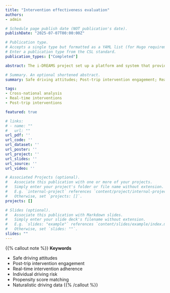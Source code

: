 ```yaml
---
title: "Intervention effectiveness evaluation"
authors:
- admin

# Schedule page publish date (NOT publication's date).
publishDate: "2025-07-07T00:00:00Z"

# Publication type.
# Accepts a single type but formatted as a YAML list (for Hugo requirements).
# Enter a publication type from the CSL standard.
publication_types: ["Completed"]

abstract: The i-DREAMS project set up a platform and system that provides real-time and post-trip interventions (including gamification elements) to keep drivers within safe margins. While the effectiveness of interventions has been widely studied, limited research has explored their interaction. Specifically, it remains unclear how engagement with post-trip interventions influences adherence to real-time interventions and how such adherence impacts individual driving risk. Moreover, the factors contributing to variation in intervention engagement and adherence across drivers remain underexplored. In addition, most existing evaluations of intervention effectiveness have been conducted within a single-country context, with a limited focus on cross-national differences, which are crucial for understanding variation in intervention performance across different national contexts. This study aims to assess the impact of real-time and post-trip interventions on drivers' individual driving risk across European countries, examine cross-national differences, and explore their underlying causes. The results show that the i-DREAMS interventions significantly reduced kinematic driving risk and traffic offense risk, although cross-national differences were observed between Belgium and the UK. The real-time interventions significantly reduced kinematic driving risk among UK drivers, whereas gamified post-trip interventions were more effective for Belgian drivers. Additionally, the real-time interventions effectively reduced traffic offense risk in both countries. A strong negative association was found between adherence to real-time interventions and individual driving risk, and engagement with post-trip interventions was positively associated with adherence scores in kinematic driving. Gamification elements enhanced engagement with post-trip interventions. The insights gained from this study help enhance the customization of i-DREAMS interventions and application strategies.

# Summary. An optional shortened abstract.
summary: Safe driving attitudes; Post-trip intervention engagement; Real-time intervention adherence; Individual driving risk; Propensity score matching; Naturalistic driving data

tags:
- Cross-national analysis
- Real-time interventions
- Post-trip interventions

featured: true

# links:
# - name: ""
#   url: ""
url_pdf: ''
url_code: ''
url_dataset: ''
url_poster: ''
url_project: ''
url_slides: ''
url_source: ''
url_video: ''

# Associated Projects (optional).
#   Associate this publication with one or more of your projects.
#   Simply enter your project's folder or file name without extension.
#   E.g. `internal-project` references `content/project/internal-project/index.md`.
#   Otherwise, set `projects: []`.
projects: []

# Slides (optional).
#   Associate this publication with Markdown slides.
#   Simply enter your slide deck's filename without extension.
#   E.g. `slides: "example"` references `content/slides/example/index.md`.
#   Otherwise, set `slides: ""`.
slides: ""
---
```


{{% callout note %}}
**Keywords**
- Safe driving attitudes
- Post-trip intervention engagement
- Real-time intervention adherence
- Individual driving risk
- Propensity score matching
- Naturalistic driving data
{{% /callout %}}
